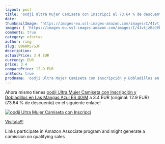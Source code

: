 ```yaml
---
layout: post
title: 'oodji Ultra Mujer Camiseta con Inscripci al 73.64 % de descuento'
date: 
thumbnailImage: 'https://images-eu.ssl-images-amazon.com/images/I/41vtjzBeJVL._SL200_.jpg'
images: [ 'https://images-eu.ssl-images-amazon.com/images/I/41vtjzBeJVL._SL200_.jpg' ]
comments: true
category: ofertas
author: ring
slug: B06WRS7GJF
description:
actualPrice: 3.4 EUR
currency: EUR
price: 3.4
comparePrice: 12.9 EUR
inStock: true
prodname: 'oodji Ultra Mujer Camiseta con Inscripción y Dobladillos en Las Mangas  Azul  ES 40/M'
---
```


Ahora mismo tienes [oodji Ultra Mujer Camiseta con Inscripción y Dobladillos en Las Mangas  Azul  ES 40/M](https://www.amazon.es/dp/B06WRS7GJF/?tag=tolees-21) a 3.4 EUR (original: 12.9 EUR) (73.64 %  de descuento) en el siguiente enlace!

[![oodji Ultra Mujer Camiseta con Inscripci](https://images-eu.ssl-images-amazon.com/images/I/41vtjzBeJVL._SL200_.jpg)](https://www.amazon.es/dp/B06WRS7GJF/?tag=tolees-21)

[Visítala!!!](https://www.amazon.es/dp/B06WRS7GJF/?tag=tolees-21)

Links participate in Amazon Associate program and might generate a comission on qualifying sales
